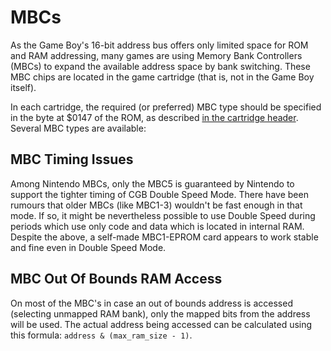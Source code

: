 # MBCs

As the Game Boy's 16-bit address bus offers only limited space for
ROM and RAM addressing, many games are using Memory Bank Controllers
(MBCs) to expand the available address space by bank switching.
These MBC chips are located in the game cartridge (that is, not in
the Game Boy itself).

In each cartridge, the required (or preferred) MBC type should be
specified in the byte at $0147 of the ROM, as described
[in the cartridge header](<#0147 — Cartridge type>).  Several MBC
types are available:

## MBC Timing Issues

Among Nintendo MBCs, only the MBC5 is guaranteed by Nintendo to support
the tighter timing of CGB Double Speed Mode. There have been rumours
that older MBCs (like MBC1-3) wouldn't be fast enough in that mode. If
so, it might be nevertheless possible to use Double Speed during periods
which use only code and data which is located in internal RAM. Despite the 
above, a self-made MBC1-EPROM card appears to work stable and fine even in 
Double Speed Mode.

## MBC Out Of Bounds RAM Access

On most of the MBC's in case an out of bounds address is accessed (selecting unmapped RAM bank),
only the mapped bits from the address will be used.
The actual address being accessed can be calculated using this formula: `address & (max_ram_size - 1)`.